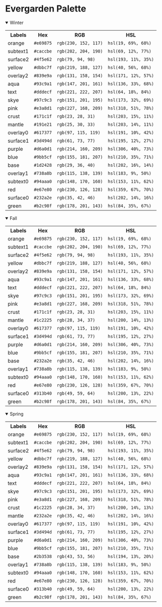 # Evergarden Palette

<details open>
<summary>Winter</summary>
<table>
	<tr>
		<th>Labels</th>
		<th>Hex</th>
		<th>RGB</th>
		<th>HSL</th>
	</tr>
    <tr>
        <td>orange</td>
        <td><code>#e69875</code></td>
        <td><code>rgb(230, 152, 117)</code></td>
        <td><code>hsl(19, 69%, 68%)</code></td>
    </tr>
    <tr>
        <td>subtext1</td>
        <td><code>#caccbe</code></td>
        <td><code>rgb(202, 204, 190)</code></td>
        <td><code>hsl(69, 12%, 77%)</code></td>
    </tr>
    <tr>
        <td>surface2</td>
        <td><code>#4f5e62</code></td>
        <td><code>rgb(79, 94, 98)</code></td>
        <td><code>hsl(193, 11%, 35%)</code></td>
    </tr>
    <tr>
        <td>yellow</td>
        <td><code>#dbbc7f</code></td>
        <td><code>rgb(219, 188, 127)</code></td>
        <td><code>hsl(40, 56%, 68%)</code></td>
    </tr>
    <tr>
        <td>overlay2</td>
        <td><code>#839e9a</code></td>
        <td><code>rgb(131, 158, 154)</code></td>
        <td><code>hsl(171, 12%, 57%)</code></td>
    </tr>
    <tr>
        <td>aqua</td>
        <td><code>#93c9a1</code></td>
        <td><code>rgb(147, 201, 161)</code></td>
        <td><code>hsl(136, 33%, 68%)</code></td>
    </tr>
    <tr>
        <td>text</td>
        <td><code>#dddecf</code></td>
        <td><code>rgb(221, 222, 207)</code></td>
        <td><code>hsl(64, 18%, 84%)</code></td>
    </tr>
    <tr>
        <td>skye</td>
        <td><code>#97c9c3</code></td>
        <td><code>rgb(151, 201, 195)</code></td>
        <td><code>hsl(173, 32%, 69%)</code></td>
    </tr>
    <tr>
        <td>pink</td>
        <td><code>#e3a8d1</code></td>
        <td><code>rgb(227, 168, 209)</code></td>
        <td><code>hsl(318, 51%, 78%)</code></td>
    </tr>
    <tr>
        <td>crust</td>
        <td><code>#171c1f</code></td>
        <td><code>rgb(23, 28, 31)</code></td>
        <td><code>hsl(203, 15%, 11%)</code></td>
    </tr>
    <tr>
        <td>mantle</td>
        <td><code>#191e21</code></td>
        <td><code>rgb(25, 30, 33)</code></td>
        <td><code>hsl(203, 14%, 11%)</code></td>
    </tr>
    <tr>
        <td>overlay0</td>
        <td><code>#617377</code></td>
        <td><code>rgb(97, 115, 119)</code></td>
        <td><code>hsl(191, 10%, 42%)</code></td>
    </tr>
    <tr>
        <td>surface1</td>
        <td><code>#3d494d</code></td>
        <td><code>rgb(61, 73, 77)</code></td>
        <td><code>hsl(195, 12%, 27%)</code></td>
    </tr>
    <tr>
        <td>purple</td>
        <td><code>#d6a0d1</code></td>
        <td><code>rgb(214, 160, 209)</code></td>
        <td><code>hsl(306, 40%, 73%)</code></td>
    </tr>
    <tr>
        <td>blue</td>
        <td><code>#9bb5cf</code></td>
        <td><code>rgb(155, 181, 207)</code></td>
        <td><code>hsl(210, 35%, 71%)</code></td>
    </tr>
    <tr>
        <td>base</td>
        <td><code>#1d2428</code></td>
        <td><code>rgb(29, 36, 40)</code></td>
        <td><code>hsl(202, 16%, 14%)</code></td>
    </tr>
    <tr>
        <td>overlay1</td>
        <td><code>#738a8b</code></td>
        <td><code>rgb(115, 138, 139)</code></td>
        <td><code>hsl(183, 9%, 50%)</code></td>
    </tr>
    <tr>
        <td>subtext0</td>
        <td><code>#94aaa0</code></td>
        <td><code>rgb(148, 170, 160)</code></td>
        <td><code>hsl(153, 11%, 62%)</code></td>
    </tr>
    <tr>
        <td>red</td>
        <td><code>#e67e80</code></td>
        <td><code>rgb(230, 126, 128)</code></td>
        <td><code>hsl(359, 67%, 70%)</code></td>
    </tr>
    <tr>
        <td>surface0</td>
        <td><code>#232a2e</code></td>
        <td><code>rgb(35, 42, 46)</code></td>
        <td><code>hsl(202, 14%, 16%)</code></td>
    </tr>
    <tr>
        <td>green</td>
        <td><code>#b2c98f</code></td>
        <td><code>rgb(178, 201, 143)</code></td>
        <td><code>hsl(84, 35%, 67%)</code></td>
    </tr>
</table>
</details>
<details open>
<summary>Fall</summary>
<table>
	<tr>
		<th>Labels</th>
		<th>Hex</th>
		<th>RGB</th>
		<th>HSL</th>
	</tr>
    <tr>
        <td>orange</td>
        <td><code>#e69875</code></td>
        <td><code>rgb(230, 152, 117)</code></td>
        <td><code>hsl(19, 69%, 68%)</code></td>
    </tr>
    <tr>
        <td>subtext1</td>
        <td><code>#caccbe</code></td>
        <td><code>rgb(202, 204, 190)</code></td>
        <td><code>hsl(69, 12%, 77%)</code></td>
    </tr>
    <tr>
        <td>surface2</td>
        <td><code>#4f5e62</code></td>
        <td><code>rgb(79, 94, 98)</code></td>
        <td><code>hsl(193, 11%, 35%)</code></td>
    </tr>
    <tr>
        <td>yellow</td>
        <td><code>#dbbc7f</code></td>
        <td><code>rgb(219, 188, 127)</code></td>
        <td><code>hsl(40, 56%, 68%)</code></td>
    </tr>
    <tr>
        <td>overlay2</td>
        <td><code>#839e9a</code></td>
        <td><code>rgb(131, 158, 154)</code></td>
        <td><code>hsl(171, 12%, 57%)</code></td>
    </tr>
    <tr>
        <td>aqua</td>
        <td><code>#93c9a1</code></td>
        <td><code>rgb(147, 201, 161)</code></td>
        <td><code>hsl(136, 33%, 68%)</code></td>
    </tr>
    <tr>
        <td>text</td>
        <td><code>#dddecf</code></td>
        <td><code>rgb(221, 222, 207)</code></td>
        <td><code>hsl(64, 18%, 84%)</code></td>
    </tr>
    <tr>
        <td>skye</td>
        <td><code>#97c9c3</code></td>
        <td><code>rgb(151, 201, 195)</code></td>
        <td><code>hsl(173, 32%, 69%)</code></td>
    </tr>
    <tr>
        <td>pink</td>
        <td><code>#e3a8d1</code></td>
        <td><code>rgb(227, 168, 209)</code></td>
        <td><code>hsl(318, 51%, 78%)</code></td>
    </tr>
    <tr>
        <td>crust</td>
        <td><code>#171c1f</code></td>
        <td><code>rgb(23, 28, 31)</code></td>
        <td><code>hsl(203, 15%, 11%)</code></td>
    </tr>
    <tr>
        <td>mantle</td>
        <td><code>#1c2225</code></td>
        <td><code>rgb(28, 34, 37)</code></td>
        <td><code>hsl(200, 14%, 13%)</code></td>
    </tr>
    <tr>
        <td>overlay0</td>
        <td><code>#617377</code></td>
        <td><code>rgb(97, 115, 119)</code></td>
        <td><code>hsl(191, 10%, 42%)</code></td>
    </tr>
    <tr>
        <td>surface1</td>
        <td><code>#3d494d</code></td>
        <td><code>rgb(61, 73, 77)</code></td>
        <td><code>hsl(195, 12%, 27%)</code></td>
    </tr>
    <tr>
        <td>purple</td>
        <td><code>#d6a0d1</code></td>
        <td><code>rgb(214, 160, 209)</code></td>
        <td><code>hsl(306, 40%, 73%)</code></td>
    </tr>
    <tr>
        <td>blue</td>
        <td><code>#9bb5cf</code></td>
        <td><code>rgb(155, 181, 207)</code></td>
        <td><code>hsl(210, 35%, 71%)</code></td>
    </tr>
    <tr>
        <td>base</td>
        <td><code>#232a2e</code></td>
        <td><code>rgb(35, 42, 46)</code></td>
        <td><code>hsl(202, 14%, 16%)</code></td>
    </tr>
    <tr>
        <td>overlay1</td>
        <td><code>#738a8b</code></td>
        <td><code>rgb(115, 138, 139)</code></td>
        <td><code>hsl(183, 9%, 50%)</code></td>
    </tr>
    <tr>
        <td>subtext0</td>
        <td><code>#94aaa0</code></td>
        <td><code>rgb(148, 170, 160)</code></td>
        <td><code>hsl(153, 11%, 62%)</code></td>
    </tr>
    <tr>
        <td>red</td>
        <td><code>#e67e80</code></td>
        <td><code>rgb(230, 126, 128)</code></td>
        <td><code>hsl(359, 67%, 70%)</code></td>
    </tr>
    <tr>
        <td>surface0</td>
        <td><code>#313b40</code></td>
        <td><code>rgb(49, 59, 64)</code></td>
        <td><code>hsl(200, 13%, 22%)</code></td>
    </tr>
    <tr>
        <td>green</td>
        <td><code>#b2c98f</code></td>
        <td><code>rgb(178, 201, 143)</code></td>
        <td><code>hsl(84, 35%, 67%)</code></td>
    </tr>
</table>
</details>
<details open>
<summary>Spring</summary>
<table>
	<tr>
		<th>Labels</th>
		<th>Hex</th>
		<th>RGB</th>
		<th>HSL</th>
	</tr>
    <tr>
        <td>orange</td>
        <td><code>#e69875</code></td>
        <td><code>rgb(230, 152, 117)</code></td>
        <td><code>hsl(19, 69%, 68%)</code></td>
    </tr>
    <tr>
        <td>subtext1</td>
        <td><code>#caccbe</code></td>
        <td><code>rgb(202, 204, 190)</code></td>
        <td><code>hsl(69, 12%, 77%)</code></td>
    </tr>
    <tr>
        <td>surface2</td>
        <td><code>#4f5e62</code></td>
        <td><code>rgb(79, 94, 98)</code></td>
        <td><code>hsl(193, 11%, 35%)</code></td>
    </tr>
    <tr>
        <td>yellow</td>
        <td><code>#dbbc7f</code></td>
        <td><code>rgb(219, 188, 127)</code></td>
        <td><code>hsl(40, 56%, 68%)</code></td>
    </tr>
    <tr>
        <td>overlay2</td>
        <td><code>#839e9a</code></td>
        <td><code>rgb(131, 158, 154)</code></td>
        <td><code>hsl(171, 12%, 57%)</code></td>
    </tr>
    <tr>
        <td>aqua</td>
        <td><code>#93c9a1</code></td>
        <td><code>rgb(147, 201, 161)</code></td>
        <td><code>hsl(136, 33%, 68%)</code></td>
    </tr>
    <tr>
        <td>text</td>
        <td><code>#dddecf</code></td>
        <td><code>rgb(221, 222, 207)</code></td>
        <td><code>hsl(64, 18%, 84%)</code></td>
    </tr>
    <tr>
        <td>skye</td>
        <td><code>#97c9c3</code></td>
        <td><code>rgb(151, 201, 195)</code></td>
        <td><code>hsl(173, 32%, 69%)</code></td>
    </tr>
    <tr>
        <td>pink</td>
        <td><code>#e3a8d1</code></td>
        <td><code>rgb(227, 168, 209)</code></td>
        <td><code>hsl(318, 51%, 78%)</code></td>
    </tr>
    <tr>
        <td>crust</td>
        <td><code>#1c2225</code></td>
        <td><code>rgb(28, 34, 37)</code></td>
        <td><code>hsl(200, 14%, 13%)</code></td>
    </tr>
    <tr>
        <td>mantle</td>
        <td><code>#232a2e</code></td>
        <td><code>rgb(35, 42, 46)</code></td>
        <td><code>hsl(202, 14%, 16%)</code></td>
    </tr>
    <tr>
        <td>overlay0</td>
        <td><code>#617377</code></td>
        <td><code>rgb(97, 115, 119)</code></td>
        <td><code>hsl(191, 10%, 42%)</code></td>
    </tr>
    <tr>
        <td>surface1</td>
        <td><code>#3d494d</code></td>
        <td><code>rgb(61, 73, 77)</code></td>
        <td><code>hsl(195, 12%, 27%)</code></td>
    </tr>
    <tr>
        <td>purple</td>
        <td><code>#d6a0d1</code></td>
        <td><code>rgb(214, 160, 209)</code></td>
        <td><code>hsl(306, 40%, 73%)</code></td>
    </tr>
    <tr>
        <td>blue</td>
        <td><code>#9bb5cf</code></td>
        <td><code>rgb(155, 181, 207)</code></td>
        <td><code>hsl(210, 35%, 71%)</code></td>
    </tr>
    <tr>
        <td>base</td>
        <td><code>#2b3538</code></td>
        <td><code>rgb(43, 53, 56)</code></td>
        <td><code>hsl(194, 13%, 20%)</code></td>
    </tr>
    <tr>
        <td>overlay1</td>
        <td><code>#738a8b</code></td>
        <td><code>rgb(115, 138, 139)</code></td>
        <td><code>hsl(183, 9%, 50%)</code></td>
    </tr>
    <tr>
        <td>subtext0</td>
        <td><code>#94aaa0</code></td>
        <td><code>rgb(148, 170, 160)</code></td>
        <td><code>hsl(153, 11%, 62%)</code></td>
    </tr>
    <tr>
        <td>red</td>
        <td><code>#e67e80</code></td>
        <td><code>rgb(230, 126, 128)</code></td>
        <td><code>hsl(359, 67%, 70%)</code></td>
    </tr>
    <tr>
        <td>surface0</td>
        <td><code>#313b40</code></td>
        <td><code>rgb(49, 59, 64)</code></td>
        <td><code>hsl(200, 13%, 22%)</code></td>
    </tr>
    <tr>
        <td>green</td>
        <td><code>#b2c98f</code></td>
        <td><code>rgb(178, 201, 143)</code></td>
        <td><code>hsl(84, 35%, 67%)</code></td>
    </tr>
</table>
</details>

